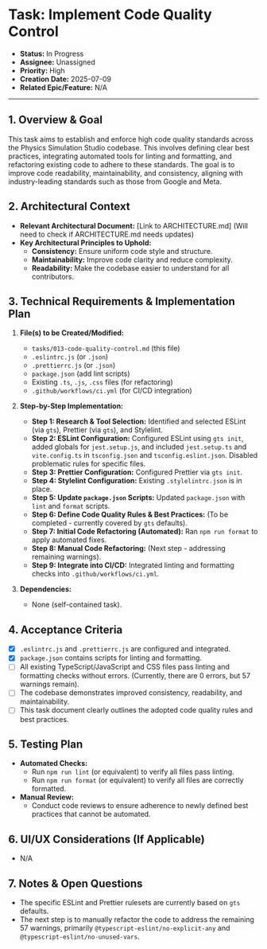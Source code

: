 # Task: Implement Code Quality Control

- **Status:** In Progress
- **Assignee:** Unassigned
- **Priority:** High
- **Creation Date:** 2025-07-09
- **Related Epic/Feature:** N/A

---

## 1. Overview & Goal

This task aims to establish and enforce high code quality standards across the Physics Simulation Studio codebase. This involves defining clear best practices, integrating automated tools for linting and formatting, and refactoring existing code to adhere to these standards. The goal is to improve code readability, maintainability, and consistency, aligning with industry-leading standards such as those from Google and Meta.

## 2. Architectural Context

- **Relevant Architectural Document:** [Link to ARCHITECTURE.md] (Will need to check if ARCHITECTURE.md needs updates)
- **Key Architectural Principles to Uphold:**
  - **Consistency:** Ensure uniform code style and structure.
  - **Maintainability:** Improve code clarity and reduce complexity.
  - **Readability:** Make the codebase easier to understand for all contributors.

## 3. Technical Requirements & Implementation Plan

1.  **File(s) to be Created/Modified:**
    - `tasks/013-code-quality-control.md` (this file)
    - `.eslintrc.js` (or `.json`)
    - `.prettierrc.js` (or `.json`)
    - `package.json` (add lint scripts)
    - Existing `.ts`, `.js`, `.css` files (for refactoring)
    - `.github/workflows/ci.yml` (for CI/CD integration)

2.  **Step-by-Step Implementation:**
    - **Step 1: Research & Tool Selection:** Identified and selected ESLint (via `gts`), Prettier (via `gts`), and Stylelint.
    - **Step 2: ESLint Configuration:** Configured ESLint using `gts init`, added globals for `jest.setup.js`, and included `jest.setup.ts` and `vite.config.ts` in `tsconfig.json` and `tsconfig.eslint.json`. Disabled problematic rules for specific files.
    - **Step 3: Prettier Configuration:** Configured Prettier via `gts init`.
    - **Step 4: Stylelint Configuration:** Existing `.stylelintrc.json` is in place.
    - **Step 5: Update `package.json` Scripts:** Updated `package.json` with `lint` and `format` scripts.
    - **Step 6: Define Code Quality Rules & Best Practices:** (To be completed - currently covered by `gts` defaults).
    - **Step 7: Initial Code Refactoring (Automated):** Ran `npm run format` to apply automated fixes.
    - **Step 8: Manual Code Refactoring:** (Next step - addressing remaining warnings).
    - **Step 9: Integrate into CI/CD:** Integrated linting and formatting checks into `.github/workflows/ci.yml`.

3.  **Dependencies:**
    - None (self-contained task).

## 4. Acceptance Criteria

- [X] `.eslintrc.js` and `.prettierrc.js` are configured and integrated.
- [X] `package.json` contains scripts for linting and formatting.
- [ ] All existing TypeScript/JavaScript and CSS files pass linting and formatting checks without errors. (Currently, there are 0 errors, but 57 warnings remain).
- [ ] The codebase demonstrates improved consistency, readability, and maintainability.
- [ ] This task document clearly outlines the adopted code quality rules and best practices.

## 5. Testing Plan

- **Automated Checks:**
  - Run `npm run lint` (or equivalent) to verify all files pass linting.
  - Run `npm run format` (or equivalent) to verify all files are correctly formatted.
- **Manual Review:**
  - Conduct code reviews to ensure adherence to newly defined best practices that cannot be automated.

## 6. UI/UX Considerations (If Applicable)

- N/A

## 7. Notes & Open Questions

- The specific ESLint and Prettier rulesets are currently based on `gts` defaults.
- The next step is to manually refactor the code to address the remaining 57 warnings, primarily `@typescript-eslint/no-explicit-any` and `@typescript-eslint/no-unused-vars`.